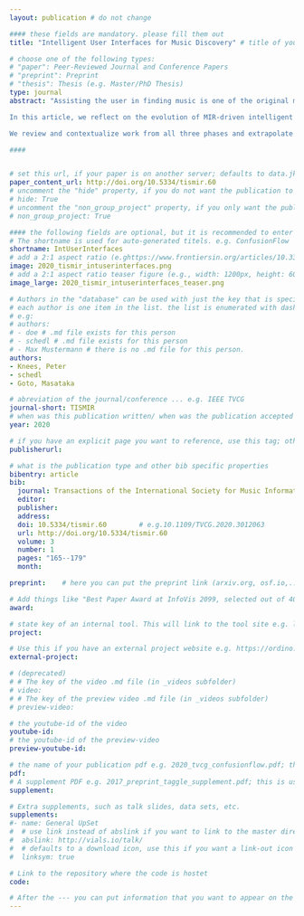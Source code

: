 ```yaml
---
layout: publication # do not change

#### these fields are mandatory. please fill them out
title: "Intelligent User Interfaces for Music Discovery" # title of your publication 

# choose one of the following types:
# "paper": Peer-Reviewed Journal and Conference Papers
# "preprint": Preprint
# "thesis": Thesis (e.g. Master/PhD Thesis)
type: journal
abstract: "Assisting the user in finding music is one of the original motivations that led to the establishment of Music Information Retrieval (MIR) as a research field. This encompasses classic Information Retrieval inspired access to music repositories that aims at meeting an information need of an expert user. Beyond this, however, music as a cultural art form is also connected to an entertainment need of potential listeners, requiring more intuitive and engaging means for music discovery. A central aspect in this process is the user interface.

In this article, we reflect on the evolution of MIR-driven intelligent user interfaces for music browsing and discovery over the past two decades. We argue that three major developments have transformed and shaped user interfaces during this period, each connected to a phase of new listening practices. Phase 1 has seen the development of content-based music retrieval interfaces built upon audio processing and content description algorithms facilitating the automatic organization of repositories and finding music according to sound qualities. These interfaces are primarily connected to personal music collections or (still) small commercial catalogs. Phase 2 comprises interfaces incorporating collaborative and automatic semantic description of music, exploiting knowledge captured in user-generated metadata. These interfaces are connected to collective web platforms. Phase 3 is dominated by recommender systems built upon the collection of online music interaction traces on a large scale. These interfaces are connected to streaming services.

We review and contextualize work from all three phases and extrapolate current developments to outline possible scenarios of music recommendation and listening interfaces of the future." # insert the abstract of your publication between the quotes; you can use html e.g. to make links (<a></a>) or generate bold (<b></b>) etc. text 

####


# set this url, if your paper is on another server; defaults to data.jku-vds-lab.at
paper_content_url: http://doi.org/10.5334/tismir.60
# uncomment the "hide" property, if you do not want the publication to be displayed on the website (usually you don't need this)
# hide: True
# uncomment the "non_group_project" property, if you only want the publication to be displayed on your personal page (i.e. publications where you contributed, but does not have anything to do with the Vis Group e.g. Master Thesis,...)
# non_group_project: True

#### the following fields are optional, but it is recommended to enter as much information as possible
# The shortname is used for auto-generated titels. e.g. ConfusionFlow
shortname: IntUserInterfaces
# add a 2:1 aspect ratio (e.ghttps://www.frontiersin.org/articles/10.3389/frai.2020.508725., width: 400px, height: 200px) to the folder /assets/images/papers/ e.g. 2020_tvcg_confusionflow.png
image: 2020_tismir_intuserinterfaces.png
# add a 2:1 aspect ratio teaser figure (e.g., width: 1200px, height: 600px) to the folder /assets/images/papers/ e.g. 2020_tvcg_confusionflow_teaser.png
image_large: 2020_tismir_intuserinterfaces_teaser.png

# Authors in the "database" can be used with just the key that is specified in the corresponding .md file (usually it is the lastname in lower case e.g. doe). Authors that do not have an individual page here should be stated with their full name (e.g. John Doe)
# each author is one item in the list. the list is enumerated with dashes ("-")
# e.g:
# authors:
# - doe # .md file exists for this person
# - schedl # .md file exists for this person
# - Max Mustermann # there is no .md file for this person.
authors:
- Knees, Peter
- schedl
- Goto, Masataka

# abreviation of the journal/conference ... e.g. IEEE TVCG
journal-short: TISMIR
# when was this publication written/ when was the publication accepted (e.g. 2020)
year: 2020

# if you have an explicit page you want to reference, use this tag; otherwise it will be generated from your doi
publisherurl: 

# what is the publication type and other bib specific properties
bibentry: article
bib:
  journal: Transactions of the International Society for Music Information Retrieval # e.g. IEEE Transactions on Visualization and Computer Graphics (to appear)
  editor: 
  publisher: 
  address: 
  doi: 10.5334/tismir.60		# e.g.10.1109/TVCG.2020.3012063
  url: http://doi.org/10.5334/tismir.60
  volume: 3
  number: 1
  pages: "165--179"
  month: 

preprint:	 # here you can put the preprint link (arxiv.org, osf.io,...) e.g. https://arxiv.org/abs/1910.00969

# Add things like "Best Paper Award at InfoVis 2099, selected out of 4000 submissions"
award:

# state key of an internal tool. This will link to the tool site e.g. lineup (usually not needed)
project: 

# Use this if you have an external project website e.g. https://ordino.caleydoapp.org/
external-project: 

# (deprecated)
# # The key of the video .md file (in _videos subfolder)
# video: 
# # The key of the preview video .md file (in _videos subfolder)
# preview-video:

# the youtube-id of the video
youtube-id: 
# the youtube-id of the preview-video
preview-youtube-id: 

# the name of your publication pdf e.g. 2020_tvcg_confusionflow.pdf; this is usually uploaded to the caleydo aws server
pdf: 
# A supplement PDF e.g. 2017_preprint_taggle_supplement.pdf; this is usually uploaded to the caleydo aws server
supplement: 

# Extra supplements, such as talk slides, data sets, etc.
supplements:
#- name: General UpSet
#  # use link instead of abslink if you want to link to the master directory
#  abslink: http://vials.io/talk/
#  # defaults to a download icon, use this if you want a link-out icon
#  linksym: true

# Link to the repository where the code is hostet
code: 

# After the --- you can put information that you want to appear on the website using markdown formatting or HTML. A good example are acknowledgements, extra references, an erratum, etc.
---
```






